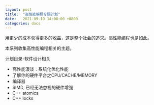 ```yaml
---
layout: post
title:  "高性能编程专题计划"
date:   2021-09-19 14:00:00 +0800
categories: docs
---
```


用更少的成本获得更多的收益，这是整个社会的追求。高性能编程也是如此。

本系列收集高性能编程相关的主题。

计划目录-软件设计相关
- 高性能漫谈：系统化优化性能
- 了解你的硬件平台之CPU/CACHE/MEMORY
- 编译器
- SIMD, 已经无法忽视的硬件增强
- C++ atomics
- C++ locks

